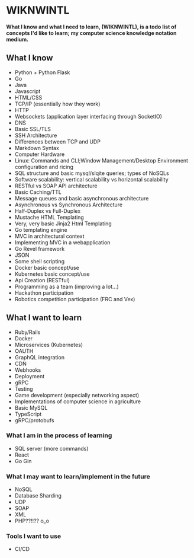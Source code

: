 # WIKNWINTL

**What I know and what I need to learn, (WIKNWINTL), is a todo list of concepts I'd like to learn; my computer science knowledge notation medium.**

## What I know

  - Python + Python Flask
  - Go
  - Java
  - Javascript
  - HTML/CSS
  - TCP/IP (essentially how they work)
  - HTTP 
  - Websockets (application layer interfacing through SocketIO)
  - DNS 
  - Basic SSL/TLS
  - SSH Architecture
  - Differences between TCP and UDP
  - Markdown Syntax
  - Computer Hardware
  - Linux: Commands and CLI;Window Management/Desktop Environment configuration and ricing
  - SQL structure and basic mysql/slqite queries; types of NoSQLs
  - Software scalability: vertical scalability vs horizontal scalability
  - RESTful vs SOAP API architecture
  - Basic Caching/TTL
  - Message queues and basic asynchronous architecture
  - Asynchronous vs Synchronous Architecture
  - Half-Duplex vs Full-Duplex
  - Mustache HTML Templating
  - Very, very basic Jinja2 Html Templating
  - Go templating engine
  - MVC in architectural context
  - Implementing MVC in a webapplication
  - Go Revel framework
  - JSON
  - Some shell scripting
  - Docker basic concept/use
  - Kubernetes basic concept/use
  - Api Creation (RESTful)
  - Programming as a team (improving a lot...)
  - Hackathon participation
  - Robotics competition participation (FRC and Vex)
  
## What I want to learn

  - Ruby/Rails
  - Docker
  - Microservices (Kubernetes)
  - OAUTH
  - GraphQL integration
  - CDN
  - Webhooks
  - Deployment
  - gRPC
  - Testing
  - Game development (especially networking aspect)
  - Implementations of computer science in agriculture
  - Basic MySQL
  - TypeScript
  - gRPC/protobufs
  
 ### What I am in the process of learning
 
 - SQL server (more commands)
 - React
 - Go Gin
 

### What I may want to learn/implement in the future

  - NoSQL
  - Database Sharding
  - UDP
  - SOAP
  - XML
  - PHP??!!?? o_o
  
### Tools I want to use

  - CI/CD

